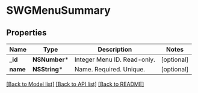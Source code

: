 # SWGMenuSummary

## Properties
Name | Type | Description | Notes
------------ | ------------- | ------------- | -------------
**_id** | **NSNumber*** | Integer Menu ID. Read-only. | [optional] 
**name** | **NSString*** | Name. Required. Unique. | [optional] 

[[Back to Model list]](../README.md#documentation-for-models) [[Back to API list]](../README.md#documentation-for-api-endpoints) [[Back to README]](../README.md)


